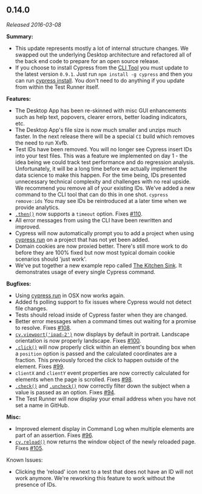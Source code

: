 ## 0.14.0

_Released 2016-03-08_

**Summary:**

- This update represents mostly a lot of internal structure changes. We swapped
  out the underlying Desktop architecture and refactored all of the back end
  code to prepare for an open source release.
- If you choose to install Cypress from the
  [CLI Tool](/guides/guides/command-line) you must update to the latest version
  `0.9.1`. Just run `npm install -g cypress` and then you can run
  [cypress install](/guides/guides/command-line). You don't need to do anything
  if you update from within the Test Runner itself.

**Features:**

- The Desktop App has been re-skinned with misc GUI enhancements such as help
  text, popovers, clearer errors, better loading indicators, etc.
- The Desktop App's file size is now much smaller and unzips much faster. In the
  next release there will be a special `CI` build which removes the need to run
  Xvfb.
- Test IDs have been removed. You will no longer see Cypress insert IDs into
  your test files. This was a feature we implemented on day 1 - the idea being
  we could track test performance and do regression analysis. Unfortunately, it
  will be a long time before we actually implement the data science to make this
  happen. For the time being, IDs presented unnecessary technical complexity and
  challenges with no real upside. We recommend you remove all of your existing
  IDs. We've added a new command to the CLI tool that can do this in one shot.
  `cypress remove:ids` You may see IDs be reintroduced at a later time when we
  provide analytics.
- [`.then()`](/api/commands/then) now supports a `timeout` option. Fixes
  [#110](https://github.com/cypress-io/cypress/issues/110).
- All error messages from using the CLI have been rewritten and improved.
- Cypress will now automatically prompt you to add a project when using
  [cypress run](/guides/guides/command-line#cypress-run) on a project that has
  not yet been added.
- Domain cookies are now proxied better. There's still more work to do before
  they are 100% fixed but now most typical domain cookie scenarios should 'just
  work'.
- We've put together a new example repo called
  [The Kitchen Sink](https://github.com/cypress-io/examples-kitchen-sink). It
  demonstrates usage of every single Cypress command.

**Bugfixes:**

- Using [cypress run](/guides/guides/command-line#cypress-run) in OSX now works
  again.
- Added fs polling support to fix issues where Cypress would not detect file
  changes.
- Tests should reload inside of Cypress faster when they are changed.
- Better error messages when a command times out waiting for a promise to
  resolve. Fixes [#108](https://github.com/cypress-io/cypress/issues/108).
- [`cy.viewport('ipad-2')`](/api/commands/viewport) now displays by default in
  portrait. Landscape orientation is now properly landscape. Fixes
  [#100](https://github.com/cypress-io/cypress/issues/100).
- [`.click()`](/api/commands/click) will now properly click within an element's
  bounding box when a `position` option is passed and the calculated coordinates
  are a fraction. This previously forced the click to happen outside of the
  element. Fixes [#99](https://github.com/cypress-io/cypress/issues/99).
- `clientX` and `clientY` event properties are now correctly calculated for
  elements when the page is scrolled. Fixes
  [#98](https://github.com/cypress-io/cypress/issues/98).
- [`.check()`](/api/commands/check) and [`.uncheck()`](/api/commands/uncheck)
  now correctly filter down the subject when a value is passed as an option.
  Fixes [#94](https://github.com/cypress-io/cypress/issues/94).
- The Test Runner will now display your email address when you have not set a
  name in GitHub.

**Misc:**

- Improved element display in Command Log when multiple elements are part of an
  assertion. Fixes [#96](https://github.com/cypress-io/cypress/issues/96).
- [`cy.reload()`](/api/commands/reload) now returns the window object of the
  newly reloaded page. Fixes
  [#105](https://github.com/cypress-io/cypress/issues/105).

Known Issues:

- Clicking the 'reload' icon next to a test that does not have an ID will not
  work anymore. We're reworking this feature to work without the presence of
  IDs.
